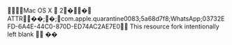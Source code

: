     Mac OS X         2  �     �  
                                  ATTR     �   �   ;                  �   ;  com.apple.quarantine 0083;5a68d7f8;WhatsApp;03732EFD-6A4E-44C0-870D-ED74AC2AE7E0                                                                                                                                                                                                                                                                                                                                                                                                                                                                                                                                                                                                                                                                                                                                                                                                                                                                                                                                                                                                                                                                                                                                                                                                                                                                                                                                                                                                                                                                                                                                                                                                                                                                                                                                                                                                                                                                                                                                                                                                                                                                                                                                                                                                                                                                                                                                                                                                                                                                                                                                                                                                                                                                                                                                                                                                                                                                                                                                                                                                                                                                                                                                                                                                                                                                                                                                                                                                                                                                                                                                                                                                                                                                                                                                                            
This resource fork intentionally left blank
                                                                                                                                                                                                               
            ��